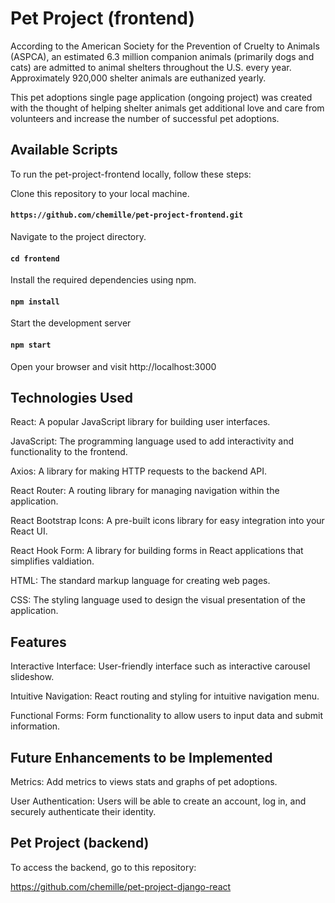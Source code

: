 # Pet Project (frontend)

According to the American Society for the Prevention of Cruelty to Animals (ASPCA), an estimated 6.3 million companion animals (primarily dogs and cats) are admitted to animal shelters throughout the U.S. every year. Approximately 920,000 shelter animals are euthanized yearly.

This pet adoptions single page application (ongoing project) was created with the thought of helping shelter animals get additional love and care from volunteers and increase the number of successful pet adoptions.

## Available Scripts

To run the pet-project-frontend locally, follow these steps:

Clone this repository to your local machine.

#### `https://github.com/chemille/pet-project-frontend.git`

Navigate to the project directory.

#### `cd frontend`

Install the required dependencies using npm.

#### `npm install`

Start the development server

#### `npm start`

Open your browser and visit http://localhost:3000

## Technologies Used

React: A popular JavaScript library for building user interfaces.

JavaScript: The programming language used to add interactivity and functionality to the frontend.

Axios: A library for making HTTP requests to the backend API.

React Router: A routing library for managing navigation within the application.

React Bootstrap Icons: A pre-built icons library for easy integration into your React UI.  

React Hook Form: A library for building forms in React applications that simplifies valdiation.

HTML: The standard markup language for creating web pages.

CSS: The styling language used to design the visual presentation of the application.

## Features

Interactive Interface: User-friendly interface such as interactive carousel slideshow.

Intuitive Navigation: React routing and styling for intuitive navigation menu.

Functional Forms: Form functionality to allow users to input data and submit information. 

## Future Enhancements to be Implemented

Metrics: Add metrics to views stats and graphs of pet adoptions.

User Authentication: Users will be able to create an account, log in, and securely authenticate their identity.

## Pet Project (backend)

To access the backend, go to this repository:

https://github.com/chemille/pet-project-django-react